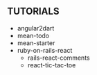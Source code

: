 ## TUTORIALS
* angular2dart
* mean-todo
* mean-starter
* ruby-on-rails-react
  - rails-react-comments
  - react-tic-tac-toe
